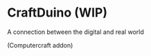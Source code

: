 CraftDuino (WIP)
=============

A connection between the digital and real world

(Computercraft addon)
